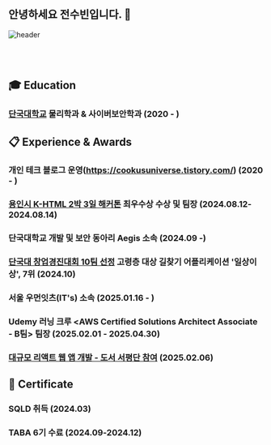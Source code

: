 ## 안녕하세요 전수빈입니다. 👋
![header](https://capsule-render.vercel.app/api?type=wave&color=auto&height=300&section=header&text=Jeon%20Subin&fontSize=90)

 <br/>
 <br/>

## :mortar_board: Education
### [단국대학교](https://dankook.ac.kr/)  물리학과 & 사이버보안학과 (2020 - )
##  :clipboard: Experience & Awards
### 개인 테크 블로그 운영(https://cookusuniverse.tistory.com/) (2020 - )
### [용인시 K-HTML 2박 3일 해커톤](https://webzine.dankook.ac.kr/news/articleView.html?idxno=180) 최우수상 수상 및 팀장 (2024.08.12-2024.08.14)
### 단국대학교 개발 및 보안 동아리 Aegis 소속 (2024.09 -)
### [단국대 창업경진대회 10팀 선정](https://startup.dankook.ac.kr/web/startup/-13?p_p_id=Bbs_WAR_bbsportlet&p_p_lifecycle=0&p_p_state=normal&p_p_mode=view&p_p_col_id=column-2&p_p_col_count=1&_Bbs_WAR_bbsportlet_curPage=1&_Bbs_WAR_bbsportlet_action=view_message&_Bbs_WAR_bbsportlet_messageId=793567) 고령층 대상 길찾기 어플리케이션 '일상이상', 7위 (2024.10)
### 서울 우먼잇츠(IT's) 소속 (2025.01.16 - )
### Udemy 러닝 크루 <AWS Certified Solutions Architect Associate - B팀> 팀장 (2025.02.01 - 2025.04.30)
### [대규모 리액트 웹 앱 개발 - 도서 서평단 참여](https://product.kyobobook.co.kr/detail/S000215561417) (2025.02.06)


##  🌱 Certificate
### SQLD 취득 (2024.03)
### TABA 6기 수료 (2024.09-2024.12)
<!--
